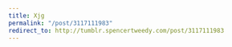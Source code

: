 ```yaml
---
title: Xjg
permalink: "/post/3117111983"
redirect_to: http://tumblr.spencertweedy.com/post/3117111983
---
```


